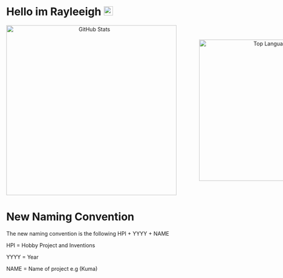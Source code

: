 # Hello im Rayleeigh <img src="https://github.com/user-attachments/assets/c96541c9-cfc6-48d9-9ab7-c71065b465a2" width="24">


<div align="center" style="margin-bottom: 40px;">
  <!-- First Row of Images with Uniform Width -->
  <div style="display: inline-flex; align-items: center; gap: 60px;">
    <a>
      <img width="450" src="https://github-readme-stats-git-masterorgs-github-readme-stats-team.vercel.app/api?username=rayleeigh&theme=light&show_icons=true&hide_border=true&layout=compact&include_orgs=true" alt="GitHub Stats"/>
    </a>
    <a>
      <img width="374" src="https://github-readme-stats-git-masterorgs-github-readme-stats-team.vercel.app/api/top-langs/?username=rayleeigh&include_orgs=true&theme=light&show_icons=true&hide_border=true&layout=compact" alt="Top Languages" />
    </a>
  </div>
</div>

# New Naming Convention
The new naming convention is the following HPI + YYYY + NAME

HPI  = Hobby Project and Inventions

YYYY = Year

NAME = Name of project e.g (Kuma)
